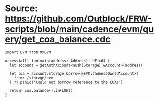 # Source: https://github.com/Outblock/FRW-scripts/blob/main/cadence/evm/query/get_coa_balance.cdc

```
import EVM from 0xEVM

access(all) fun main(address: Address): UFix64 {
  let account = getAuthAccount<auth(Storage) &Account>(address)

  let coa = account.storage.borrow<&EVM.CadenceOwnedAccount>(
    from: /storage/evm
  ) ?? panic("Could not borrow reference to the COA!")
  
  return coa.balance().inFLOW()
}

```